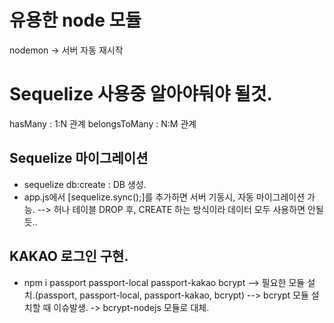 # 유용한 node 모듈
nodemon -> 서버 자동 재시작


# Sequelize 사용중 알아야둬야 될것.
hasMany : 1:N 관계
belongsToMany : N:M 관계

## Sequelize 마이그레이션
- sequelize db:create  : DB 생성.
- app.js에서 [sequelize.sync();]를 추가하면 서버 기동시, 자동 마이그레이션 가능.
--> 허나 테이블 DROP 후, CREATE 하는 방식이라 데이터 모두  사용하면 안될듯..


## KAKAO 로그인 구현.
- npm i passport passport-local passport-kakao bcrypt
--> 필요한 모듈 설치.(passport, passport-local, passport-kakao, bcrypt)
--> bcrypt 모듈 설치할 때 이슈발생. -> bcrypt-nodejs 모듈로 대체.


